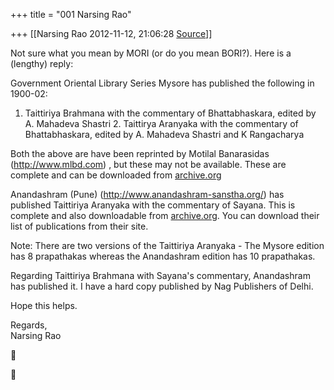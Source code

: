 +++
title = "001 Narsing Rao"

+++
[[Narsing Rao	2012-11-12, 21:06:28 [Source](https://groups.google.com/g/samskrita/c/oHsk_cTLlo4)]]



Not sure what you mean by MORI (or do you mean BORI?). Here is a (lengthy) reply:  
  
Government Oriental Library Series Mysore has published the following in 1900-02:  

1.  Taittiriya Brahmana with the commentary of Bhattabhaskara, edited
    by A. Mahadeva Shastri 2.  Taittirya Aranyaka with the commentary of Bhattabhaskara, edited
    by A. Mahadeva Shastri and K Rangacharya

Both the above are have been reprinted by Motilal Banarasidas (<http://www.mlbd.com>) , but these may not be available. These are complete and can be downloaded from [archive.org](http://archive.org)  
  
Anandashram (Pune) (<http://www.anandashram-sanstha.org/>) has published Taittiriya Aranyaka with the commentary of Sayana. This is complete and also downloadable from [archive.org](http://archive.org). You can download their list of publications from their site.  
  
Note: There are two versions of the Taittiriya Aranyaka - The Mysore edition has 8 prapathakas whereas the Anandashram edition has 10 prapathakas.  
  
Regarding Taittiriya Brahmana with Sayana's commentary, Anandashram has published it. I have a hard copy published by Nag Publishers of Delhi.  
  
Hope this helps.  
  
Regards,  
Narsing Rao





